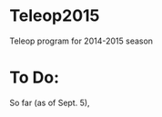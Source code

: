Teleop2015
==========

Teleop program for 2014-2015 season

To Do:
==========

So far (as of Sept. 5), 
